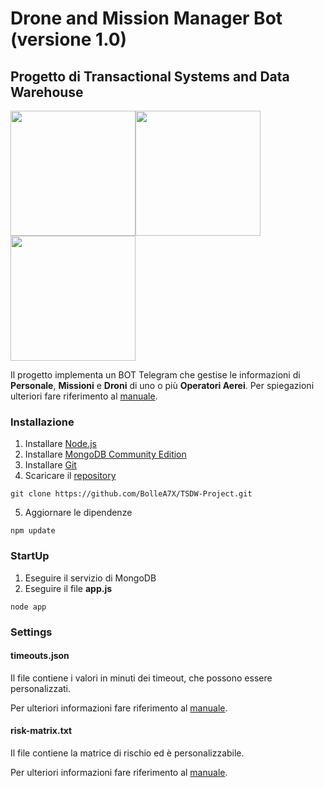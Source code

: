 # Drone and Mission Manager Bot (versione 1.0)
## Progetto di Transactional Systems and Data Warehouse

<img src="https://nodejs.org/static/images/logos/nodejs-new-pantone-black.png" width="200px" /><img src="https://webassets.mongodb.com/_com_assets/cms/MongoDB-Logo-5c3a7405a85675366beb3a5ec4c032348c390b3f142f5e6dddf1d78e2df5cb5c.png" width="200px" /><img src="https://www.telegraph.co.uk/content/dam/technology/2016/08/03/telegram_3504581b_trans_NvBQzQNjv4BqpJliwavx4coWFCaEkEsb3kvxIt-lGGWCWqwLa_RXJU8.jpg" width="200px" />


Il progetto implementa un BOT Telegram che gestise le informazioni di __Personale__, __Missioni__ e __Droni__ di uno o più __Operatori Aerei__.
Per spiegazioni ulteriori fare riferimento al [manuale](./docs/manuale_v1.0.pdf).

### Installazione
1. Installare [Node.js](www.nodejs.com)
2. Installare [MongoDB Community Edition](www.mongodbcommunity.com)
3. Installare [Git](www.git.com)
4. Scaricare il [repository](https://github.com/BolleA7X/TSDW-Project)
```
git clone https://github.com/BolleA7X/TSDW-Project.git
```
5. Aggiornare le dipendenze
```
npm update
```

### StartUp
1. Eseguire il servizio di MongoDB
2. Eseguire il file ____app.js____
```
node app
```

### Settings

#### timeouts.json
Il file contiene i valori in minuti dei timeout, che possono essere personalizzati.

Per ulteriori informazioni fare riferimento al [manuale](./docs/manuale_v1.0.pdf).

#### risk-matrix.txt
Il file contiene la matrice di rischio ed è personalizzabile.

Per ulteriori informazioni fare riferimento al [manuale](./docs/manuale_v1.0.pdf).


